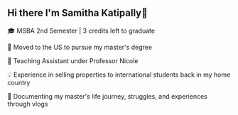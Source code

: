 ## Hi there  I'm Samitha Katipally👋

🎓 MSBA 2nd Semester | 3 credits left to graduate

📍 Moved to the US to pursue my master's degree

🏫 Teaching Assistant under Professor Nicole

💡 Experience in selling properties to international students back in my home country

🎥 Documenting my master's life journey, struggles, and experiences through vlogs

